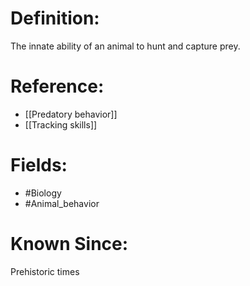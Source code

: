 

# Definition:
The innate ability of an animal to hunt and capture prey.

# Reference:
- [[Predatory behavior]]
- [[Tracking skills]]

# Fields: 
- #Biology
- #Animal_behavior

# Known Since:
Prehistoric times

